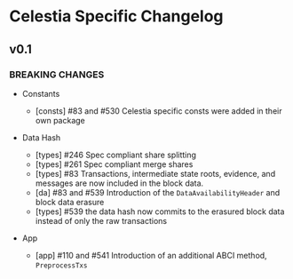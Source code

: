 # Celestia Specific Changelog

## v0.1

### BREAKING CHANGES

- Constants
    - [consts] \#83 and #530 Celestia specific consts were added in their own package

- Data Hash
    - [types] \#246 Spec compliant share splitting
    - [types] \#261 Spec compliant merge shares
    - [types] \#83 Transactions, intermediate state roots, evidence, and messages are now included in the block data. 
    - [da] \#83 and \#539 Introduction of the `DataAvailabilityHeader` and block data erasure
    - [types] \#539 the data hash now commits to the erasured block data instead of only the raw transactions

- App
    - [app] \#110 and #541 Introduction of an additional ABCI method, `PreprocessTxs`
